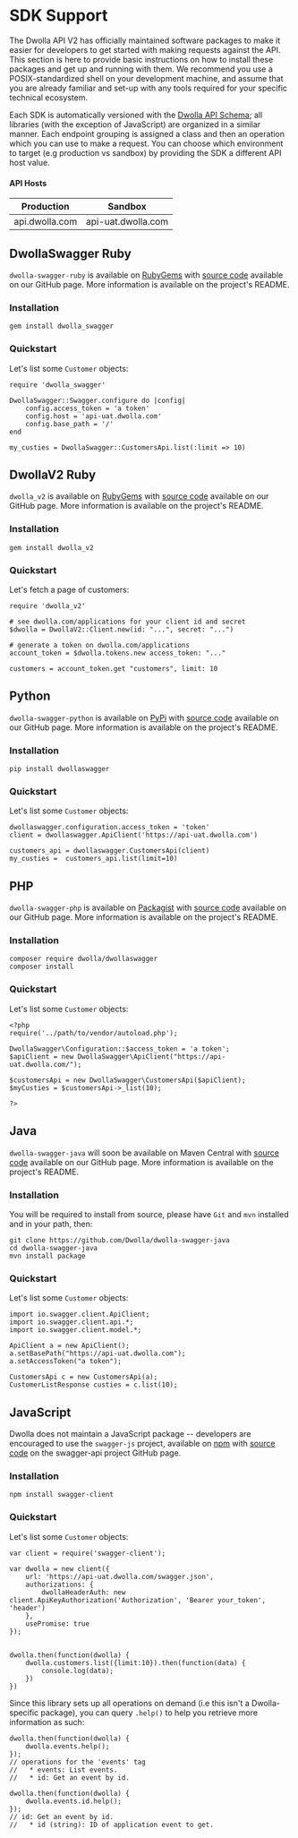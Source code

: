 # SDK Support

The Dwolla API V2 has officially maintained software packages to make it easier for developers to get started with making requests against the API. This section is here to provide basic instructions on how to install these packages and get up and running with them. We recommend you use a POSIX-standardized shell on your development machine, and assume that you are already familiar and set-up with any tools required for your specific technical ecosystem.

Each SDK is automatically versioned with the [Dwolla API Schema](https://api-uat.dwolla.com/swagger.json); all libraries (with the exception of JavaScript) are organized in a similar manner. Each endpoint grouping is assigned a class and then an operation which you can use to make a request. You can choose which environment to target (e.g production vs sandbox) by providing the SDK a different API host value.

#### API Hosts

|Production|Sandbox|
|----|----|
|api.dwolla.com|api-uat.dwolla.com|


## DwollaSwagger Ruby

`dwolla-swagger-ruby` is available on [RubyGems](https://rubygems.org/gems/dwolla_swagger) with [source code](https://github.com/Dwolla/dwolla-swagger-ruby) available on our GitHub page. More information is available on the project's README.

### Installation

```bashnoselect
gem install dwolla_swagger
```

### Quickstart

Let's list some `Customer` objects:

```rubynoselect
require 'dwolla_swagger'

DwollaSwagger::Swagger.configure do |config|
    config.access_token = 'a token'
    config.host = 'api-uat.dwolla.com'
    config.base_path = '/'
end

my_custies = DwollaSwagger::CustomersApi.list(:limit => 10)
```

## DwollaV2 Ruby

`dwolla_v2` is available on [RubyGems](https://rubygems.org/gems/dwolla_v2) with [source code](https://github.com/Dwolla/dwolla-v2-ruby) available on our GitHub page. More information is available on the project's README.

### Installation

```bashnoselect
gem install dwolla_v2
```

### Quickstart

Let's fetch a page of customers:

```rubynoselect
require 'dwolla_v2'

# see dwolla.com/applications for your client id and secret
$dwolla = DwollaV2::Client.new(id: "...", secret: "...")

# generate a token on dwolla.com/applications
account_token = $dwolla.tokens.new access_token: "..."

customers = account_token.get "customers", limit: 10
```

## Python

`dwolla-swagger-python` is available on [PyPi](https://pypi.python.org/pypi/dwollaswagger) with [source code](https://github.com/Dwolla/dwolla-swagger-python) available on our GitHub page. More information is available on the project's README.

### Installation

```bashnoselect
pip install dwollaswagger
```

### Quickstart

Let's list some `Customer` objects:

```pythonnoselect
dwollaswagger.configuration.access_token = 'token'
client = dwollaswagger.ApiClient('https://api-uat.dwolla.com')

customers_api = dwollaswagger.CustomersApi(client)
my_custies =  customers_api.list(limit=10)
```

## PHP

`dwolla-swagger-php` is available on [Packagist](https://packagist.org/packages/dwolla/dwollaswagger) with [source code](https://github.com/Dwolla/dwolla-swagger-php) available on our GitHub page. More information is available on the project's README.

### Installation

```bashnoselect
composer require dwolla/dwollaswagger
composer install
```

### Quickstart

Let's list some `Customer` objects:

```phpnoselect
<?php
require('../path/to/vendor/autoload.php');

DwollaSwagger\Configuration::$access_token = 'a token';
$apiClient = new DwollaSwagger\ApiClient("https://api-uat.dwolla.com/");

$customersApi = new DwollaSwagger\CustomersApi($apiClient);
$myCusties = $customersApi->_list(10);

?>
```

## Java

`dwolla-swagger-java` will soon be available on Maven Central with [source code](https://github.com/Dwolla/dwolla-swagger-java) available on our GitHub page. More information is available on the project's README.

### Installation

You will be required to install from source, please have `Git` and `mvn` installed and in your path, then:

```bashnoselect
git clone https://github.com/Dwolla/dwolla-swagger-java
cd dwolla-swagger-java
mvn install package
```

### Quickstart

Let's list some `Customer` objects:

```javanoselect
import io.swagger.client.ApiClient;
import io.swagger.client.api.*;
import io.swagger.client.model.*;

ApiClient a = new ApiClient();
a.setBasePath("https://api-uat.dwolla.com");
a.setAccessToken("a token");

CustomersApi c = new CustomersApi(a);
CustomerListResponse custies = c.list(10);
```

## JavaScript

Dwolla does not maintain a JavaScript package -- developers are encouraged to use the `swagger-js` project, available on [npm](https://www.npmjs.com/package/swagger-client) with [source code](https://github.com/swagger-api/swagger-js) on the swagger-api project GitHub page.

### Installation

```bashnoselect
npm install swagger-client
```

### Quickstart

Let's list some `Customer` objects:

```javascriptnoselect
var client = require('swagger-client');

var dwolla = new client({
    url: 'https://api-uat.dwolla.com/swagger.json',
    authorizations: {
        dwollaHeaderAuth: new client.ApiKeyAuthorization('Authorization', 'Bearer your_token', 'header')
    },
    usePromise: true
});


dwolla.then(function(dwolla) {
    dwolla.customers.list({limit:10}).then(function(data) {
        console.log(data);
    })
})
```

Since this library sets up all operations on demand (i.e this isn't a Dwolla-specific package), you can query `.help()` to help you retrieve more information as such:

```javascriptnoselect
dwolla.then(function(dwolla) {
    dwolla.events.help();
});
// operations for the 'events' tag
//   * events: List events.
//   * id: Get an event by id.

dwolla.then(function(dwolla) {
    dwolla.events.id.help();
});
// id: Get an event by id.
//   * id (string): ID of application event to get.
```
